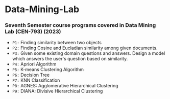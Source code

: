 # Data-Mining-Lab

### Seventh Semester course programs covered in Data Mining Lab (CEN-793) (2023)

- `P1:` Finding similarity between two objects
- `P2:` Finding Cosine and Eucladian similarity among given documents.
- `P3:` Given some existing domain questions and answers. Design a model which answers the user's question based on similarity.
- `P4:` Apriori Algorithm
- `P5:` K-means Clustering Algorithm
- `P6:` Decision Tree
- `P7:` KNN Classification
- `P8:` AGNES: Agglomerative Hierarchical Clustering
- `P9:` DIANA: Divisive Hierarchical Clustering
